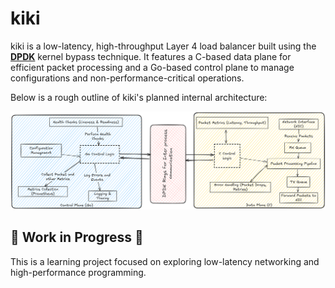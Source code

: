 # kiki

kiki is a low-latency, high-throughput Layer 4 load balancer built using the [**DPDK**](https://www.dpdk.org/) kernel bypass technique. It features a C-based data plane for efficient packet processing and a Go-based control plane to manage configurations and non-performance-critical operations.

Below is a rough outline of kiki's planned internal architecture:

![Planned Architecture](./assets/architechure.png)

## **🚧 Work in Progress** 🚧
This is a learning project focused on exploring low-latency networking and high-performance programming. 